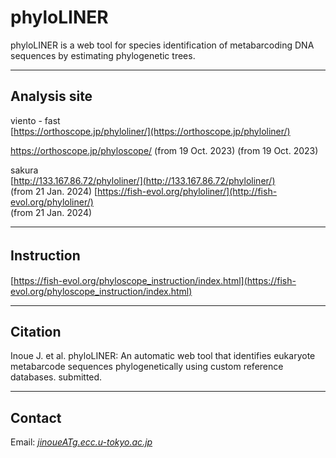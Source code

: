 # phyloLINER
phyloLINER is a web tool for species identification of metabarcoding DNA sequences by estimating phylogenetic trees.


---

## Analysis site   
viento - fast   
[https://orthoscope.jp/phyloliner/](https://orthoscope.jp/phyloliner/)      

https://orthoscope.jp/phyloscope/ (from 19 Oct. 2023)
(from 19 Oct. 2023)   

sakura   
[http://133.167.86.72/phyloliner/](http://133.167.86.72/phyloliner/)   
(from 21 Jan. 2024) 
[https://fish-evol.org/phyloliner/](http://fish-evol.org/phyloliner/)   
(from 21 Jan. 2024) 

---
## Instruction　　　
[https://fish-evol.org/phyloscope_instruction/index.html](https://fish-evol.org/phyloscope_instruction/index.html)


---
## Citation
Inoue J. et al. 
phyloLINER: An automatic web tool that identifies eukaryote metabarcode sequences phylogenetically using custom reference databases. submitted.   

---
## Contact 
Email: [_jinoueATg.ecc.u-tokyo.ac.jp_](http://www.fish-evol.org/index_eng.html)
<br />  
